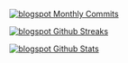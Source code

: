 [![blogspot Monthly Commits](https://badges.pufler.dev/commits/monthly/mofengfs?style=for-the-badge&color=eb1b0c)](https://fengtree.blogspot.com/)

[![blogspot Github Streaks](https://github-readme-streak-stats.herokuapp.com/?user=mofengfs&fire=eb1b0c&ring=eb1b0c&currStreakLabel=eb1b0c)](https://fengtree.blogspot.com/)

[![blogspot Github Stats](https://github-readme-stats.vercel.app/api?username=mofengfs&show_icons=true&count_private=true&include_all_commits=true&title_color=eb1b0c&icon_color=eb1b0c)](https://fengtree.blogspot.com/)

